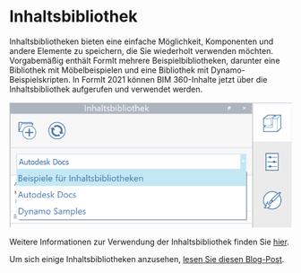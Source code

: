# Inhaltsbibliothek

Inhaltsbibliotheken bieten eine einfache Möglichkeit, Komponenten und andere Elemente zu speichern, die Sie wiederholt verwenden möchten. Vorgabemäßig enthält FormIt mehrere Beispielbibliotheken, darunter eine Bibliothek mit Möbelbeispielen und eine Bibliothek mit Dynamo-Beispielskripten. In FormIt 2021 können BIM 360-Inhalte jetzt über die Inhaltsbibliothek aufgerufen und verwendet werden.

![](../.gitbook/assets/screen-shot-2020-03-30-at-1.39.13-pm.png)

Weitere Informationen zur Verwendung der Inhaltsbibliothek finden Sie [hier](../formit-primer/part-i/import-export-and-content-library.md).

Um sich einige Inhaltsbibliotheken anzusehen, [lesen Sie diesen Blog-Post](https://formit.autodesk.com/blog/post/content-library).



